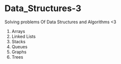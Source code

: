 # Data_Structures-3
Solving problems Of Data Structures and Algorithms &lt;3
1. Arrays 
2. Linked Lists
3. Stacks 
4. Queues 
5. Graphs
6. Trees 
